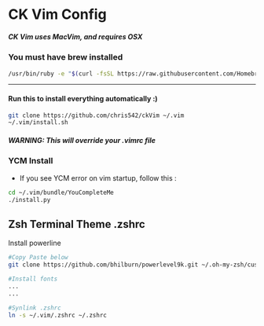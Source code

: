 # CK Vim Config

##### _CK Vim uses MacVim, and requires OSX_
### You must have brew installed

```bash
/usr/bin/ruby -e "$(curl -fsSL https://raw.githubusercontent.com/Homebrew/install/master/install)"
```
---

#### Run this to install everything automatically :)

```bash
git clone https://github.com/chris542/ckVim ~/.vim
~/.vim/install.sh
```
##### WARNING: This will override your .vimrc file

### YCM Install
* If you see YCM error on vim startup, follow this :
```bash
cd ~/.vim/bundle/YouCompleteMe
./install.py
```

## Zsh Terminal Theme .zshrc
Install powerline
```bash
#Copy Paste below
git clone https://github.com/bhilburn/powerlevel9k.git ~/.oh-my-zsh/custom/themes/powerlevel9k

#Install fonts
...
...

#Synlink .zshrc
ln -s ~/.vim/.zshrc ~/.zshrc
```

